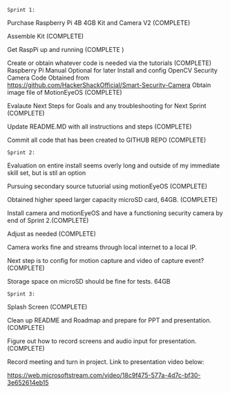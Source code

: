     Sprint 1:

Purchase Raspberry Pi 4B 4GB Kit and Camera V2 (COMPLETE)

Assemble Kit (COMPLETE)

Get RaspPi up and running (COMPLETE )

Create or obtain whatever code is needed via the tutorials (COMPLETE)
   Raspberry Pi Manual
   Optional for later
   Install and config OpenCV
   Security Camera Code Obtained from https://github.com/HackerShackOfficial/Smart-Security-Camera
Obtain image file of MotionEyeOS (COMPLETE)

Evalaute Next Steps for Goals and any troubleshooting for Next Sprint (COMPLETE)

Update README.MD with all instructions and steps (COMPLETE)

Commit all code that has been created to GITHUB REPO (COMPLETE)

    Sprint 2:

Evaluation on entire install seems overly long and outside of my immediate skill set, but is stil an option

Pursuing secondary source tutuorial using motionEyeOS (COMPLETE)

Obtained higher speed larger capacity microSD card, 64GB. (COMPLETE)

Install camera and motionEyeOS and have a functioning security camera by end of Sprint 2.(COMPLETE)

Adjust as needed (COMPLETE)

Camera works fine and streams through local internet to a local IP.  

Next step is to config for motion capture and video of capture event? (COMPLETE)

   Storage space on microSD should be fine for tests. 64GB

    Sprint 3:
Splash Screen (COMPLETE)

Clean up README and Roadmap and prepare for PPT and presentation. (COMPLETE)

Figure out how to record screens and audio input for presentation. (COMPLETE)

Record meeting and turn in project. Link to presentation video below:

https://web.microsoftstream.com/video/18c9f475-577a-4d7c-bf30-3e652614eb15



